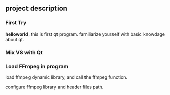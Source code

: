 ## project description

### First Try
**helloworld**, this is first qt program. familiarize yourself with basic knowdage about qt.  

### Mix VS with Qt

### Load FFmpeg in program
load ffmpeg dynamic library, and call the ffmpeg function.

configure ffmpeg library and header files path.  
